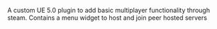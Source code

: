 A custom UE 5.0 plugin to add basic multiplayer functionality through steam.
Contains a menu widget to host and join peer hosted servers
